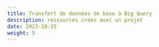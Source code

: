 ```yaml
---
title: Transfert de données de base à Big Query
description: ressources crées avec un projet
date: 2023-10-25
weight: 5
---
```

